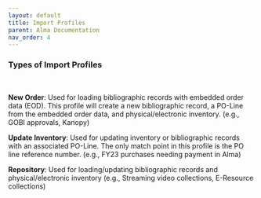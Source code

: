 ```yaml
---
layout: default
title: Import Profiles
parent: Alma Documentation
nav_order: 4
---
```


### Types of Import Profiles
<br />

**New Order**: Used for loading bibliographic records with embedded order data (EOD). This profile will create a new bibliographic record, a PO-Line from the embedded order data, and physical/electronic inventory. (e.g., GOBI approvals, Kanopy)

**Update Inventory**: Used for updating inventory or bibliographic records with an associated PO-Line. The only match point in this profile is the PO line reference number. (e.g., FY23 purchases needing payment in Alma)

**Repository**: Used for loading/updating bibliographic records and physical/electronic inventory (e.g., Streaming video collections, E-Resource collections)